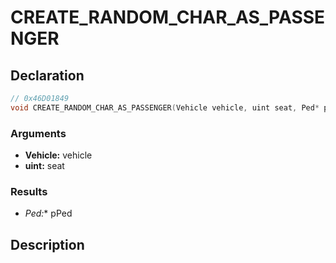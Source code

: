 # CREATE_RANDOM_CHAR_AS_PASSENGER

## Declaration
```cpp
// 0x46D01849
void CREATE_RANDOM_CHAR_AS_PASSENGER(Vehicle vehicle, uint seat, Ped* pPed);
```

### Arguments
- **Vehicle:** vehicle
- **uint:** seat

### Results
- **Ped*:** pPed

## Description

